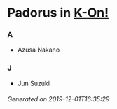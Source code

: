 # Padorus in [K-On!](https://myanimelist.net/manga/13001/K-On)

### A
* Azusa Nakano

### J
* Jun Suzuki

###### Generated on 2019-12-01T16:35:29
